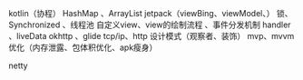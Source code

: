 kotlin（协程）
HashMap [](data_structure/HashMap.md)、ArrayList
jetpack（viewBing、viewModel、）
锁、Synchronized [](java/并发(锁).md)、线程池 [](java/线程池.md)
自定义view、view的绘制流程 [](android/View.md)、事件分发机制 [](android/事件分发.md)
handler [](android/Handler.md) 、liveData [](third_frame/livedata.md)
okhttp [](third_frame/OkHttp3.md)、glide [](third_frame/glide.md)
tcp/ip、http [](http/net.md)
设计模式（观察者、装饰）
mvp、mvvm
优化（内存泄露、包体积优化、apk瘦身）

netty



